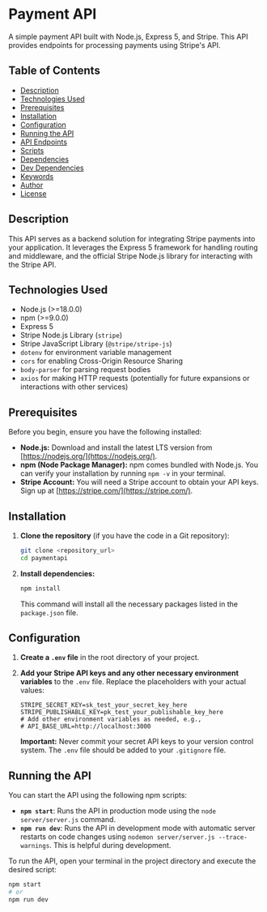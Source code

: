 # Payment API

A simple payment API built with Node.js, Express 5, and Stripe. This API provides endpoints for processing payments using Stripe's API.

## Table of Contents

- [Description](#description)
- [Technologies Used](#technologies-used)
- [Prerequisites](#prerequisites)
- [Installation](#installation)
- [Configuration](#configuration)
- [Running the API](#running-the-api)
- [API Endpoints](#api-endpoints)
- [Scripts](#scripts)
- [Dependencies](#dependencies)
- [Dev Dependencies](#dev-dependencies)
- [Keywords](#keywords)
- [Author](#author)
- [License](#license)

## Description

This API serves as a backend solution for integrating Stripe payments into your application. It leverages the Express 5 framework for handling routing and middleware, and the official Stripe Node.js library for interacting with the Stripe API.

## Technologies Used

- Node.js (>=18.0.0)
- npm (>=9.0.0)
- Express 5
- Stripe Node.js Library (`stripe`)
- Stripe JavaScript Library (`@stripe/stripe-js`)
- `dotenv` for environment variable management
- `cors` for enabling Cross-Origin Resource Sharing
- `body-parser` for parsing request bodies
- `axios` for making HTTP requests (potentially for future expansions or interactions with other services)

## Prerequisites

Before you begin, ensure you have the following installed:

- **Node.js:** Download and install the latest LTS version from [https://nodejs.org/](https://nodejs.org/).
- **npm (Node Package Manager):** npm comes bundled with Node.js. You can verify your installation by running `npm -v` in your terminal.
- **Stripe Account:** You will need a Stripe account to obtain your API keys. Sign up at [https://stripe.com/](https://stripe.com/).

## Installation

1.  **Clone the repository** (if you have the code in a Git repository):
    ```bash
    git clone <repository_url>
    cd paymentapi
    ```

2.  **Install dependencies:**
    ```bash
    npm install
    ```
    This command will install all the necessary packages listed in the `package.json` file.

## Configuration

1.  **Create a `.env` file** in the root directory of your project.

2.  **Add your Stripe API keys and any other necessary environment variables** to the `.env` file. Replace the placeholders with your actual values:

    ```env
    STRIPE_SECRET_KEY=sk_test_your_secret_key_here
    STRIPE_PUBLISHABLE_KEY=pk_test_your_publishable_key_here
    # Add other environment variables as needed, e.g.,
    # API_BASE_URL=http://localhost:3000
    ```

    **Important:** Never commit your secret API keys to your version control system. The `.env` file should be added to your `.gitignore` file.

## Running the API

You can start the API using the following npm scripts:

- **`npm start`**: Runs the API in production mode using the `node server/server.js` command.
- **`npm run dev`**: Runs the API in development mode with automatic server restarts on code changes using `nodemon server/server.js --trace-warnings`. This is helpful during development.

To run the API, open your terminal in the project directory and execute the desired script:

```bash
npm start
# or
npm run dev